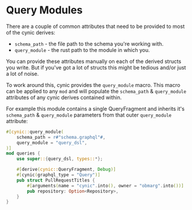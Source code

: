 # Query Modules

There are a couple of common attributes that need to be provided to most of the
cynic derives:

- `schema_path` - the file path to the schema you're working with.
- `query_module` - the rust path to the module in which you.

You can provide these attributes manually on each of the derived structs you
write.  But if you've got a lot of structs this might be tedious and/or just a
lot of noise.  

To work around this, cynic provides the `query_module` macro.  This macro can
be applied to any `mod` and will populate the `schema_path` & `query_module`
attributes of any cynic derives contained within.

For example this module contains a single QueryFragment and inherits it's
`schema_path` & `query_module` parameters from that outer `query_module`
attribute:

```rust
#[cynic::query_module(
    schema_path = r#"schema.graphql"#,
    query_module = "query_dsl",
)]
mod queries {
    use super::{query_dsl, types::*};

    #[derive(cynic::QueryFragment, Debug)]
    #[cynic(graphql_type = "Query")]
    pub struct PullRequestTitles {
        #[arguments(name = "cynic".into(), owner = "obmarg".into())]
        pub repository: Option<Repository>,
    }
}
```
